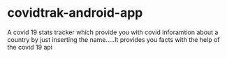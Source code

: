 # covidtrak-android-app
A covid 19 stats tracker which provide you with covid inforamtion about a country by just inserting the name.....It provides you facts with the help of the covid 19 api

